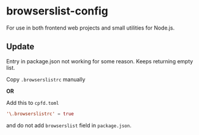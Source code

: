 # browserslist-config

For use in both frontend web projects and small utilities for Node.js.

## Update

Entry in package.json not working for some reason.
Keeps returning empty list.

Copy `.browserslistrc` manually

**OR**

Add this to `cpfd.toml`

```toml
'\.browserslistrc' = true
```

and do not add `browserslist` field in `package.json`.
